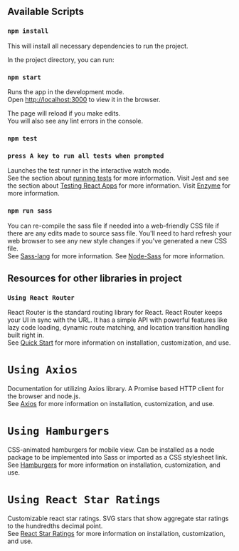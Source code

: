 ## Available Scripts

### `npm install`

This will install all necessary dependencies to run the project.<br>

In the project directory, you can run:<br>

### `npm start`

Runs the app in the development mode.<br>
Open [http://localhost:3000](http://localhost:3000) to view it in the browser.

The page will reload if you make edits.<br>
You will also see any lint errors in the console.

### `npm test`

### `press A key to run all tests when prompted`

Launches the test runner in the interactive watch mode.<br>
See the section about [running tests](https://facebook.github.io/create-react-app/docs/running-tests) for more information.
Visit Jest and see the section about [Testing React Apps](https://jestjs.io/docs/en/tutorial-react) for more information.
Visit [Enzyme](https://airbnb.io/enzyme/) for more information.

### `npm run sass`

You can re-compile the sass file if needed into a web-friendly CSS file if there are any edits made to source sass file. You'll need to hard refresh your web browser to see any new style changes if you've generated a new CSS file.<br>
See [Sass-lang](https://sass-lang.com) for more information.
See [Node-Sass](https://github.com/sass/node-sass) for more information.<br>

## Resources for other libraries in project

### `Using React Router`

React Router is the standard routing library for React. React Router keeps your UI in sync with the URL. It has a simple API with powerful features like lazy code loading, dynamic route matching, and location transition handling built right in.<br>
See [Quick Start](https://reacttraining.com/react-router/web/guides/quick-start) for more information on installation, customization, and use.

# `Using Axios`

Documentation for utilizing Axios library. A Promise based HTTP client for the browser and node.js.<br>
See [Axios](https://github.com/axios/axios) for more information on installation, customization, and use.

# `Using Hamburgers`

CSS-animated hamburgers for mobile view. Can be installed as a node package to be implemented into Sass or imported as a CSS stylesheet link.<br>
See [Hamburgers](https://jonsuh.com/hamburgers/) for more information on installation, customization, and use.

# `Using React Star Ratings`

Customizable react star ratings. SVG stars that show aggregate star ratings to the hundredths decimal point.<br>
See [React Star Ratings](https://github.com/ekeric13/react-star-ratings) for more information on installation, customization, and use.

